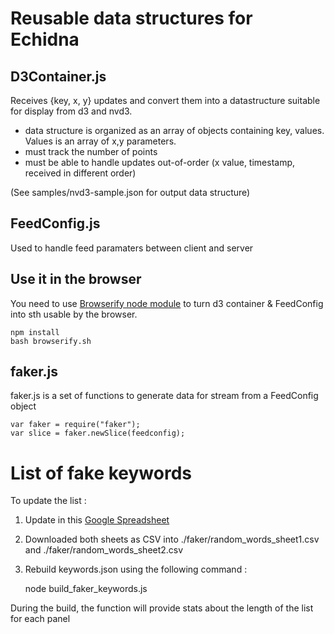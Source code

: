 # Reusable data structures for Echidna

## D3Container.js

Receives {key, x, y}  updates and convert them into a datastructure suitable for display from d3 and nvd3.

* data structure is organized as an array of objects containing key, values. Values is an array of x,y parameters.
* must track the number of points
* must be able to handle updates out-of-order (x value, timestamp, received in different order)

(See samples/nvd3-sample.json for output data structure)


## FeedConfig.js

Used to handle feed paramaters between client and server

## Use it in the browser

You need to use [Browserify node module](https://github.com/substack/node-browserify) to turn d3 container & FeedConfig into sth usable by the browser.

    npm install
    bash browserify.sh

## faker.js

faker.js is a set of functions to generate data for stream from a FeedConfig object

    var faker = require("faker");
    var slice = faker.newSlice(feedconfig);

# List of fake keywords

To update the list :

1) Update in this [Google Spreadsheet](https://docs.google.com/spreadsheet/ccc?key=0ArNEXxu0b66PdHdkZHJqcFpubUlrNGlZQ3d3Sk55R0E#gid=1)
    
2) Downloaded both sheets as CSV into ./faker/random_words_sheet1.csv and ./faker/random_words_sheet2.csv

3) Rebuild keywords.json using the following command :

    node build_faker_keywords.js

During the build, the function will provide stats about the length of the list for each panel